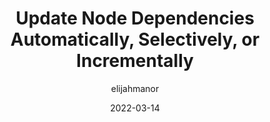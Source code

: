 ---
author: elijahmanor
date: 2022-03-14
permalink: false
tags:
  - nodejs
  - dependencies
  - npm
  - yarn
target_url: https://elijahmanor.com/byte/update-node-deps
title: Update Node Dependencies Automatically, Selectively, or Incrementally
---